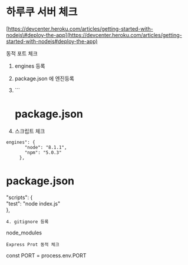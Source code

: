 # 하루쿠 서버 체크

[https://devcenter.heroku.com/articles/getting-started-with-nodejs\#deploy-the-app](https://devcenter.heroku.com/articles/getting-started-with-nodejs#deploy-the-app)

동적 포트 체크

1. engines 등록

2. package.json 에 엔진등록

3. \`\`\`

   # package.json

3. 스크립트 체크

```
engines": {
       "node": "8.1.1",
       "npm": "5.0.3"
     },
```

# package.json

"scripts": {  
    "test": "node index.js"  
},

```
4. gitignore 등록
```

node\_modules

```
Express Prot 동적 체크
```

const PORT = process.env.PORT  


